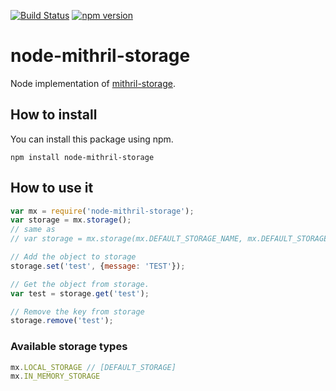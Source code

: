 [![Build Status](https://travis-ci.org/mrstebo/node-mithril-storage.svg?branch=master)](https://travis-ci.org/mrstebo/node-mithril-storage) [![npm version](https://badge.fury.io/js/node-mithril-storage.svg)](https://badge.fury.io/js/node-mithril-storage)

# node-mithril-storage
Node implementation of [mithril-storage](https://github.com/kawan16/mithril-storage).

## How to install
You can install this package using npm.

`npm install node-mithril-storage`

## How to use it

```javascript
var mx = require('node-mithril-storage');
var storage = mx.storage();
// same as
// var storage = mx.storage(mx.DEFAULT_STORAGE_NAME, mx.DEFAULT_STORAGE);

// Add the object to storage
storage.set('test', {message: 'TEST'});

// Get the object from storage.
var test = storage.get('test');

// Remove the key from storage
storage.remove('test');
```

### Available storage types

```javascript
mx.LOCAL_STORAGE // [DEFAULT_STORAGE]
mx.IN_MEMORY_STORAGE
```
